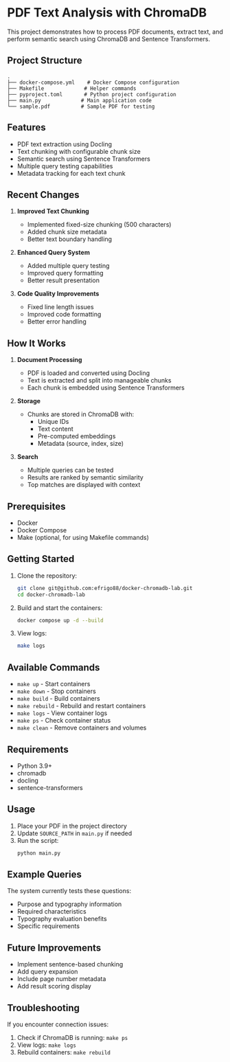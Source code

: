 # PDF Text Analysis with ChromaDB

This project demonstrates how to process PDF documents, extract text, and perform semantic search using ChromaDB and Sentence Transformers.

## Project Structure

```
.
├── docker-compose.yml    # Docker Compose configuration
├── Makefile             # Helper commands
├── pyproject.toml       # Python project configuration
├── main.py             # Main application code
└── sample.pdf          # Sample PDF for testing
```

## Features

- PDF text extraction using Docling
- Text chunking with configurable chunk size
- Semantic search using Sentence Transformers
- Multiple query testing capabilities
- Metadata tracking for each text chunk

## Recent Changes

1. **Improved Text Chunking**

   - Implemented fixed-size chunking (500 characters)
   - Added chunk size metadata
   - Better text boundary handling

2. **Enhanced Query System**

   - Added multiple query testing
   - Improved query formatting
   - Better result presentation

3. **Code Quality Improvements**
   - Fixed line length issues
   - Improved code formatting
   - Better error handling

## How It Works

1. **Document Processing**

   - PDF is loaded and converted using Docling
   - Text is extracted and split into manageable chunks
   - Each chunk is embedded using Sentence Transformers

2. **Storage**

   - Chunks are stored in ChromaDB with:
     - Unique IDs
     - Text content
     - Pre-computed embeddings
     - Metadata (source, index, size)

3. **Search**
   - Multiple queries can be tested
   - Results are ranked by semantic similarity
   - Top matches are displayed with context

## Prerequisites

- Docker
- Docker Compose
- Make (optional, for using Makefile commands)

## Getting Started

1. Clone the repository:

   ```bash
   git clone git@github.com:efrigo88/docker-chromadb-lab.git
   cd docker-chromadb-lab
   ```

2. Build and start the containers:

   ```bash
   docker compose up -d --build
   ```

3. View logs:
   ```bash
   make logs
   ```

## Available Commands

- `make up` - Start containers
- `make down` - Stop containers
- `make build` - Build containers
- `make rebuild` - Rebuild and restart containers
- `make logs` - View container logs
- `make ps` - Check container status
- `make clean` - Remove containers and volumes

## Requirements

- Python 3.9+
- chromadb
- docling
- sentence-transformers

## Usage

1. Place your PDF in the project directory
2. Update `SOURCE_PATH` in `main.py` if needed
3. Run the script:
   ```bash
   python main.py
   ```

## Example Queries

The system currently tests these questions:

- Purpose and typography information
- Required characteristics
- Typography evaluation benefits
- Specific requirements

## Future Improvements

- Implement sentence-based chunking
- Add query expansion
- Include page number metadata
- Add result scoring display

## Troubleshooting

If you encounter connection issues:

1. Check if ChromaDB is running: `make ps`
2. View logs: `make logs`
3. Rebuild containers: `make rebuild`
